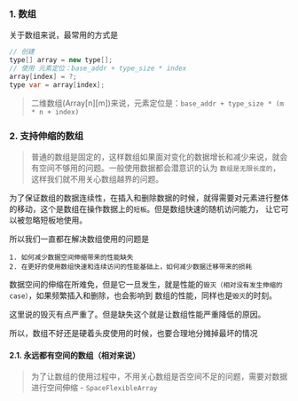 ### 1. 数组

关于数组来说，最常用的方式是

```java
// 创建
type[] array = new type[];
// 使用 元素定位：base_addr + type_size * index
array[index] = ?;
type var = array[index];
```

> 二维数组(Array[n][m])来说，元素定位是：`base_addr + type_size * (m * n + index)`

### 2. 支持伸缩的数组

>   普通的数组是固定的，这样数组如果面对变化的数据增长和减少来说，就会有空间不够用的问题。一般使用数据都会潜意识的认为 `数组是无限长度的`，
> 这样我们就不用关心数组越界的问题。

为了保证数组的数据连续性，在插入和删除数据的时候，就得需要对元素进行整体的移动，这个是数组在操作数据上的`短板`。但是数组快速的随机访问能力，
让它可以被忽略短板地使用。

所以我们一直都在解决数组使用的问题是

    1. 如何减少数据空间伸缩带来的性能缺失
    2. 在更好的使用数组快速和连续访问的性能基础上，如何减少数据迁移带来的损耗

数据空间的伸缩在所难免，但是它一旦发生，就是性能的`毁灭（相对没有发生伸缩的case）`，如果频繁插入和删除，也会影响到
数组的性能，同样也是`毁灭`的时刻。

这里说的毁灭有点严重了。但是缺失这个就是让数组性能严重降低的原因。

所以，数组不好还是硬着头皮使用的时候，也要合理地分摊掉最坏的情况

#### 2.1. 永远都有空间的数组（相对来说）

> 为了让数组的使用过程中，不用关心数组是否空间不足的问题，需要对数据进行空间伸缩 - `SpaceFlexibleArray`

